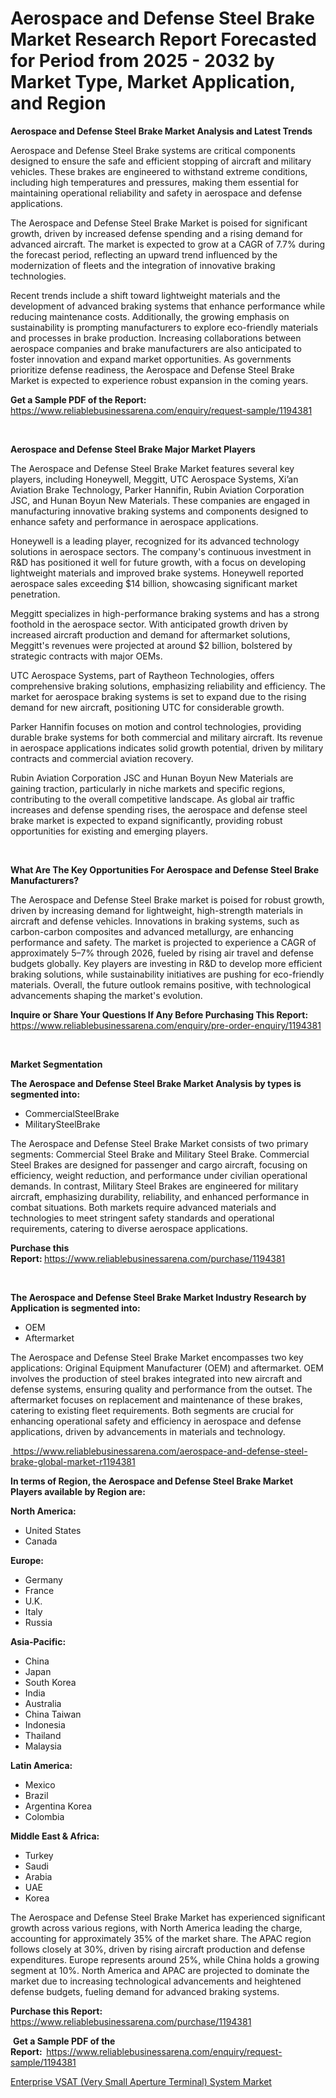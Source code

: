 <p><h1>Aerospace and Defense Steel Brake Market Research Report Forecasted for Period from 2025 -  2032 by Market Type, Market Application, and Region</h1></p><p><strong>Aerospace and Defense Steel Brake Market Analysis and Latest Trends</strong></p>
<p><p>Aerospace and Defense Steel Brake systems are critical components designed to ensure the safe and efficient stopping of aircraft and military vehicles. These brakes are engineered to withstand extreme conditions, including high temperatures and pressures, making them essential for maintaining operational reliability and safety in aerospace and defense applications. </p><p>The Aerospace and Defense Steel Brake Market is poised for significant growth, driven by increased defense spending and a rising demand for advanced aircraft. The market is expected to grow at a CAGR of 7.7% during the forecast period, reflecting an upward trend influenced by the modernization of fleets and the integration of innovative braking technologies. </p><p>Recent trends include a shift toward lightweight materials and the development of advanced braking systems that enhance performance while reducing maintenance costs. Additionally, the growing emphasis on sustainability is prompting manufacturers to explore eco-friendly materials and processes in brake production. Increasing collaborations between aerospace companies and brake manufacturers are also anticipated to foster innovation and expand market opportunities. As governments prioritize defense readiness, the Aerospace and Defense Steel Brake Market is expected to experience robust expansion in the coming years.</p></p>
<p><strong>Get a Sample PDF of the Report:&nbsp;</strong> <a href="https://www.reliablebusinessarena.com/enquiry/request-sample/1194381?utm_campaign=3101&utm_medium=2&utm_source=Github&utm_content=ia&utm_term=22032025&utm_id=aerospace-and-defense-steel-brake">https://www.reliablebusinessarena.com/enquiry/request-sample/1194381</a></p>
<p>&nbsp;</p>
<p><strong>Aerospace and Defense Steel Brake Major Market Players</strong></p>
<p><p>The Aerospace and Defense Steel Brake Market features several key players, including Honeywell, Meggitt, UTC Aerospace Systems, Xi’an Aviation Brake Technology, Parker Hannifin, Rubin Aviation Corporation JSC, and Hunan Boyun New Materials. These companies are engaged in manufacturing innovative braking systems and components designed to enhance safety and performance in aerospace applications.</p><p>Honeywell is a leading player, recognized for its advanced technology solutions in aerospace sectors. The company's continuous investment in R&D has positioned it well for future growth, with a focus on developing lightweight materials and improved brake systems. Honeywell reported aerospace sales exceeding $14 billion, showcasing significant market penetration.</p><p>Meggitt specializes in high-performance braking systems and has a strong foothold in the aerospace sector. With anticipated growth driven by increased aircraft production and demand for aftermarket solutions, Meggitt's revenues were projected at around $2 billion, bolstered by strategic contracts with major OEMs.</p><p>UTC Aerospace Systems, part of Raytheon Technologies, offers comprehensive braking solutions, emphasizing reliability and efficiency. The market for aerospace braking systems is set to expand due to the rising demand for new aircraft, positioning UTC for considerable growth.</p><p>Parker Hannifin focuses on motion and control technologies, providing durable brake systems for both commercial and military aircraft. Its revenue in aerospace applications indicates solid growth potential, driven by military contracts and commercial aviation recovery.</p><p>Rubin Aviation Corporation JSC and Hunan Boyun New Materials are gaining traction, particularly in niche markets and specific regions, contributing to the overall competitive landscape. As global air traffic increases and defense spending rises, the aerospace and defense steel brake market is expected to expand significantly, providing robust opportunities for existing and emerging players.</p></p>
<p>&nbsp;</p>
<p><strong>What Are The Key Opportunities For Aerospace and Defense Steel Brake Manufacturers?</strong></p>
<p><p>The Aerospace and Defense Steel Brake market is poised for robust growth, driven by increasing demand for lightweight, high-strength materials in aircraft and defense vehicles. Innovations in braking systems, such as carbon-carbon composites and advanced metallurgy, are enhancing performance and safety. The market is projected to experience a CAGR of approximately 5–7% through 2026, fueled by rising air travel and defense budgets globally. Key players are investing in R&D to develop more efficient braking solutions, while sustainability initiatives are pushing for eco-friendly materials. Overall, the future outlook remains positive, with technological advancements shaping the market's evolution.</p></p>
<p><strong>Inquire or Share Your Questions If Any Before Purchasing This Report:</strong> <a href="https://www.reliablebusinessarena.com/enquiry/pre-order-enquiry/1194381?utm_campaign=3101&utm_medium=2&utm_source=Github&utm_content=ia&utm_term=22032025&utm_id=aerospace-and-defense-steel-brake">https://www.reliablebusinessarena.com/enquiry/pre-order-enquiry/1194381</a></p>
<p>&nbsp;</p>
<p><strong>Market Segmentation</strong></p>
<p><strong>The Aerospace and Defense Steel Brake Market Analysis by types is segmented into:</strong></p>
<p><ul><li>CommercialSteelBrake</li><li>MilitarySteelBrake</li></ul></p>
<p><p>The Aerospace and Defense Steel Brake Market consists of two primary segments: Commercial Steel Brake and Military Steel Brake. Commercial Steel Brakes are designed for passenger and cargo aircraft, focusing on efficiency, weight reduction, and performance under civilian operational demands. In contrast, Military Steel Brakes are engineered for military aircraft, emphasizing durability, reliability, and enhanced performance in combat situations. Both markets require advanced materials and technologies to meet stringent safety standards and operational requirements, catering to diverse aerospace applications.</p></p>
<p><strong>Purchase this Report:&nbsp;</strong><a href="https://www.reliablebusinessarena.com/purchase/1194381?utm_campaign=3101&utm_medium=2&utm_source=Github&utm_content=ia&utm_term=22032025&utm_id=aerospace-and-defense-steel-brake">https://www.reliablebusinessarena.com/purchase/1194381</a></p>
<p>&nbsp;</p>
<p><strong>The Aerospace and Defense Steel Brake Market Industry Research by Application is segmented into:</strong></p>
<p><ul><li>OEM</li><li>Aftermarket</li></ul></p>
<p><p>The Aerospace and Defense Steel Brake Market encompasses two key applications: Original Equipment Manufacturer (OEM) and aftermarket. OEM involves the production of steel brakes integrated into new aircraft and defense systems, ensuring quality and performance from the outset. The aftermarket focuses on replacement and maintenance of these brakes, catering to existing fleet requirements. Both segments are crucial for enhancing operational safety and efficiency in aerospace and defense applications, driven by advancements in materials and technology.</p></p>
<p><a href="https://www.reliablebusinessarena.com/aerospace-and-defense-steel-brake-global-market-r1194381?utm_campaign=3101&utm_medium=2&utm_source=Github&utm_content=ia&utm_term=22032025&utm_id=aerospace-and-defense-steel-brake">&nbsp;https://www.reliablebusinessarena.com/aerospace-and-defense-steel-brake-global-market-r1194381</a></p>
<p><strong>In terms of Region, the Aerospace and Defense Steel Brake Market Players available by Region are:</strong></p>
<p>
    <p> <strong> North America: </strong>
        <ul>
            <li>United States</li>
            <li>Canada</li>
        </ul>
        </p> 
    <p> <strong> Europe: </strong>
        <ul>
            <li>Germany</li>
            <li>France</li>
            <li>U.K.</li>
            <li>Italy</li>
            <li>Russia</li>
        </ul>
        </p> 
    <p> <strong> Asia-Pacific: </strong>
        <ul>
            <li>China</li>
            <li>Japan</li>
            <li>South Korea</li>
            <li>India</li>
            <li>Australia</li>
            <li>China Taiwan</li>
            <li>Indonesia</li>
            <li>Thailand</li>
            <li>Malaysia</li>
        </ul>
        </p> 
    <p> <strong> Latin America: </strong>
        <ul>
            <li>Mexico</li>
            <li>Brazil</li>
            <li>Argentina Korea</li>
            <li>Colombia</li>
        </ul>
        </p> 
    <p> <strong> Middle East & Africa: </strong>
        <ul>
            <li>Turkey</li>
            <li>Saudi</li>
            <li>Arabia</li>
            <li>UAE</li>
            <li>Korea</li>
        </ul>
    </p>
    </p>
<p><p>The Aerospace and Defense Steel Brake Market has experienced significant growth across various regions, with North America leading the charge, accounting for approximately 35% of the market share. The APAC region follows closely at 30%, driven by rising aircraft production and defense expenditures. Europe represents around 25%, while China holds a growing segment at 10%. North America and APAC are projected to dominate the market due to increasing technological advancements and heightened defense budgets, fueling demand for advanced braking systems.</p></p>
<p><strong>Purchase this Report: </strong><a href="https://www.reliablebusinessarena.com/purchase/1194381?utm_campaign=3101&utm_medium=2&utm_source=Github&utm_content=ia&utm_term=22032025&utm_id=aerospace-and-defense-steel-brake">https://www.reliablebusinessarena.com/purchase/1194381</a></p>
<p>&nbsp;<strong>Get a Sample PDF of the Report:&nbsp;&nbsp;</strong><a href="https://www.reliablebusinessarena.com/enquiry/request-sample/1194381?utm_campaign=3101&utm_medium=2&utm_source=Github&utm_content=ia&utm_term=22032025&utm_id=aerospace-and-defense-steel-brake">https://www.reliablebusinessarena.com/enquiry/request-sample/1194381</a></p>
<p><strong></strong></p>
<p><p><a href="https://github.com/lateshab69/Market-Research-Report-List-1/blob/main/enterprise-vsat-very-small-aperture-terminal-system-market.md?utm_campaign=3101&utm_medium=2&utm_source=Github&utm_content=ia&utm_term=22032025&utm_id=aerospace-and-defense-steel-brake">Enterprise VSAT (Very Small Aperture Terminal) System Market</a></p></p>